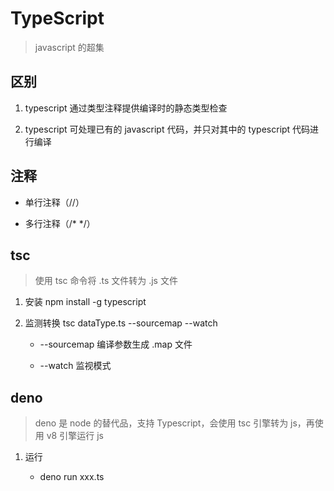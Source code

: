 # TypeScript

> javascript 的超集

## 区别

1. typescript 通过类型注释提供编译时的静态类型检查

2. typescript 可处理已有的 javascript 代码，并只对其中的 typescript 代码进行编译

## 注释

* 单行注释（//）

* 多行注释（/* */）

## tsc

> 使用 tsc 命令将 .ts 文件转为 .js 文件

1. 安装 npm install -g typescript

2. 监测转换 tsc dataType.ts --sourcemap --watch

    * --sourcemap 编译参数生成 .map 文件
    
    * --watch 监视模式

## deno

> deno 是 node 的替代品，支持 Typescript，会使用 tsc 引擎转为 js，再使用 v8 引擎运行 js

1. 运行
    
    * deno run xxx.ts
